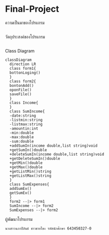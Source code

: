 # Final-Project
ความเป็นมาของโปรแกรม
```

```
วัตถุประสงค์ของโปรแกรม
```

```

Class Diagram
```mermaid
classDiagram
  direction LR
  class form1{
  bottonLoging()
  }
  class form2{
  bontonAdd()
  oponFile()
  saveFile()
  }
  class Income{
  }
  class SumIncome{
  -date:string
  -listmin:string
  -listmax:string
  -amountin:int
  -min:double
  -max:double
  -sum:double
  +addSumIn(income double,list string)void
  +getSumIn()double
  +deleteSumIn(income double,list string)void
  +getDeleteSumIn()double
  +getMin()double
  +getMax()double
  +getListMin()string
  +getListMax()string
  }
  class SumExpenses{
  addSumEx()
  getSumEx()
  }
  form2 --|> form1
  SumIncome --|> form2
  SumExpenses --|> form2
```
ผู้พัฒนาโปรแกรม
```
นางสาวนภาปิลันธ์ ชาวชายโขง รหัสนักศึกษา 643450327-0
```
